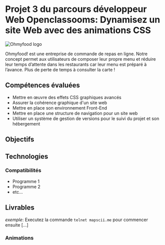 # Projet 3 du parcours développeur Web Openclassooms:  Dynamisez un site Web avec des animations CSS

![Ohmyfood logo](../../../../../../../../../C:/Users/lineb/Documents/Documents/Documents/OPENCLASSROOMS/PROJET%203/BehalalAline_3_15102022/images/logo/ohmyfood.png)

Ohmyfood! est une entreprise de commande de repas en ligne. Notre concept permet aux
utilisateurs de composer leur propre menu et réduire leur temps d’attente dans les
restaurants car leur menu est préparé à l’avance. Plus de perte de temps à consulter la carte !

## Compétences évaluées

- Mettre en œuvre des effets CSS graphiques avancés
- Assurer la cohérence graphique d'un site web
- Mettre en place son environnement Front-End
- Mettre en place une structure de navigation pour un site web
- Utiliser un système de gestion de versions pour le suivi du projet et son hébergement



## Objectifs
## Technologies




### Compatibilités



- Programme 1
- Programme 2
- etc...

## Livrables



_exemple_: Executez la commande ``telnet mapscii.me`` pour commencer ensuite [...]




### Animations




